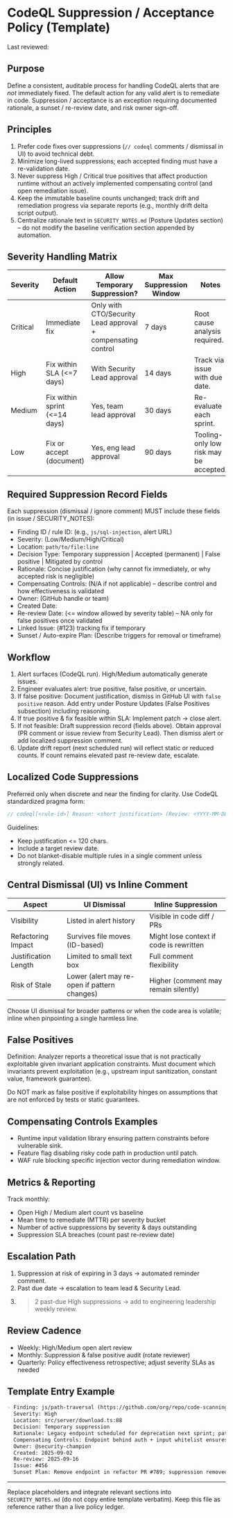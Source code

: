 # CodeQL Suppression / Acceptance Policy (Template)

Last reviewed: <YYYY-MM-DD>

## Purpose

Define a consistent, auditable process for handling CodeQL alerts that are _not_ immediately fixed.
The default action for any valid alert is to remediate in code. Suppression / acceptance is an
exception requiring documented rationale, a sunset / re-review date, and risk owner sign-off.

## Principles

1. Prefer code fixes over suppressions (`// codeql` comments / dismissal in UI) to avoid technical debt.
2. Minimize long-lived suppressions; each accepted finding must have a re-validation date.
3. Never suppress High / Critical true positives that affect production runtime without an actively
   implemented compensating control (and open remediation issue).
4. Keep the immutable baseline counts unchanged; track drift and remediation progress via separate
   reports (e.g., monthly drift delta script output).
5. Centralize rationale text in `SECURITY_NOTES.md` (Posture Updates section) – do not modify the
   baseline verification section appended by automation.

## Severity Handling Matrix

| Severity | Default Action                | Allow Temporary Suppression?                                | Max Suppression Window | Notes                                  |
| -------- | ----------------------------- | ----------------------------------------------------------- | ---------------------- | -------------------------------------- |
| Critical | Immediate fix                 | Only with CTO/Security Lead approval + compensating control | 7 days                 | Root cause analysis required.          |
| High     | Fix within SLA (<=7 days)     | With Security Lead approval                                 | 14 days                | Track via issue with due date.         |
| Medium   | Fix within sprint (<=14 days) | Yes, team lead approval                                     | 30 days                | Re-evaluate each sprint.               |
| Low      | Fix or accept (document)      | Yes, eng lead approval                                      | 90 days                | Tooling-only low risk may be accepted. |

## Required Suppression Record Fields

Each suppression (dismissal / ignore comment) MUST include these fields (in issue / SECURITY_NOTES):

- Finding ID / rule ID: (e.g., `js/sql-injection`, alert URL)
- Severity: (Low/Medium/High/Critical)
- Location: `path/to/file:line`
- Decision Type: Temporary suppression | Accepted (permanent) | False positive | Mitigated by control
- Rationale: Concise justification (why cannot fix immediately, or why accepted risk is negligible)
- Compensating Controls: (N/A if not applicable) – describe control and how effectiveness is validated
- Owner: (GitHub handle or team)
- Created Date:
- Re-review Date: (<= window allowed by severity table) – NA only for false positives once validated
- Linked Issue: (#123) tracking fix if temporary
- Sunset / Auto-expire Plan: (Describe triggers for removal or timeframe)

## Workflow

1. Alert surfaces (CodeQL run). High/Medium automatically generate issues.
2. Engineer evaluates alert: true positive, false positive, or uncertain.
3. If false positive: Document justification, dismiss in GitHub UI with `false positive` reason. Add
   entry under Posture Updates (False Positives subsection) including reasoning.
4. If true positive & fix feasible within SLA: Implement patch → close alert.
5. If not feasible: Draft suppression record (fields above). Obtain approval (PR comment or issue
   review from Security Lead). Then dismiss alert or add localized suppression comment.
6. Update drift report (next scheduled run) will reflect static or reduced counts. If count remains
   elevated past re-review date, escalate.

## Localized Code Suppressions

Preferred only when discrete and near the finding for clarity. Use CodeQL standardized pragma form:

```js
// codeql[<rule-id>] Reason: <short justification> (Review: <YYYY-MM-DD>)
```

Guidelines:

- Keep justification <= 120 chars.
- Include a target review date.
- Do not blanket-disable multiple rules in a single comment unless strongly related.

## Central Dismissal (UI) vs Inline Comment

| Aspect               | UI Dismissal                                 | Inline Suppression                      |
| -------------------- | -------------------------------------------- | --------------------------------------- |
| Visibility           | Listed in alert history                      | Visible in code diff / PRs              |
| Refactoring Impact   | Survives file moves (ID-based)               | Might lose context if code is rewritten |
| Justification Length | Limited to small text box                    | Full comment flexibility                |
| Risk of Stale        | Lower (alert may re-open if pattern changes) | Higher (comment may remain silently)    |

Choose UI dismissal for broader patterns or when the code area is volatile; inline when pinpointing a
single harmless line.

## False Positives

Definition: Analyzer reports a theoretical issue that is not practically exploitable given invariant
application constraints. Must document which invariants prevent exploitation (e.g., upstream input
sanitization, constant value, framework guarantee).

Do NOT mark as false positive if exploitability hinges on assumptions that are not enforced by tests
or static guarantees.

## Compensating Controls Examples

- Runtime input validation library ensuring pattern constraints before vulnerable sink.
- Feature flag disabling risky code path in production until patch.
- WAF rule blocking specific injection vector during remediation window.

## Metrics & Reporting

Track monthly:

- Open High / Medium alert count vs baseline
- Mean time to remediate (MTTR) per severity bucket
- Number of active suppressions by severity & days outstanding
- Suppression SLA breaches (count past re-review date)

## Escalation Path

1. Suppression at risk of expiring in 3 days → automated reminder comment.
2. Past due date → escalation to team lead & Security Lead.
3. > 2 past-due High suppressions → add to engineering leadership weekly review.

## Review Cadence

- Weekly: High/Medium open alert review
- Monthly: Suppression & false positive audit (rotate reviewer)
- Quarterly: Policy effectiveness retrospective; adjust severity SLAs as needed

## Template Entry Example

```markdown
- Finding: js/path-traversal (https://github.com/org/repo/code-scanning/123)
  Severity: High
  Location: src/server/download.ts:88
  Decision: Temporary suppression
  Rationale: Legacy endpoint scheduled for deprecation next sprint; patch would duplicate refactor work.
  Compensating Controls: Endpoint behind auth + input whitelist ensures sanitized filenames.
  Owner: @security-champion
  Created: 2025-09-02
  Re-review: 2025-09-16
  Issue: #456
  Sunset Plan: Remove endpoint in refactor PR #789; suppression removed when file deleted.
```

---

Replace placeholders and integrate relevant sections into `SECURITY_NOTES.md` (do not copy entire
template verbatim). Keep this file as reference rather than a live policy ledger.
